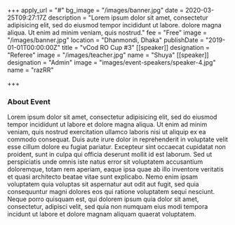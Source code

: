 +++
apply_url = "#"
bg_image = "/images/banner.jpg"
date = 2020-03-25T09:27:17Z
description = "Lorem ipsum dolor sit amet, consectetur adipisicing elit, sed do eiusmod tempor incididunt ut labore. dolore magna aliqua. Ut enim ad minim veniam, quis nostrud."
fee = "Free"
image = "/images/banner.jpg"
location = "Dhanmondi, Dhaka"
publishDate = "2019-01-01T00:00:00Z"
title = "vCod RO Cup #3"
[[speaker]]
designation = "Referee"
image = "/images/teacher.jpg"
name = "Shuya"
[[speaker]]
designation = "Admin"
image = "images/event-speakers/speaker-4.jpg"
name = "razRR"

+++
### About Event

Lorem ipsum dolor sit amet, consectetur adipisicing elit, sed do eiusmod tempor incididunt ut labore et dolore magna aliqua. Ut enim ad minim veniam, quis nostrud exercitation ullamco laboris nisi ut aliquip ex ea commodo consequat. Duis aute irure dolor in reprehenderit in voluptate velit esse cillum dolore eu fugiat  pariatur. Excepteur sint occaecat cupidatat non proident, sunt in culpa qui officia deserunt mollit id est laborum. Sed ut perspiciatis unde omnis iste natus error sit voluptatem accusantium doloremque, totam rem aperiam, eaque ipsa quae ab illo inventore veritatis et quasi architecto beatae vitae sunt explicabo. Nemo enim ipsam voluptatem quia voluptas sit aspernatur aut odit aut fugit, sed quia consequuntur magni dolores eos qui ratione voluptatem sequi nesciunt. Neque porro quisquam est, qui dolorem ipsum quia dolor sit amet, consectetur, adipisci velit, sed quia non numquam eius modi tempora incidunt ut labore et dolore magnam aliquam quaerat voluptatem.